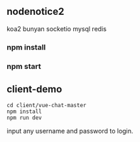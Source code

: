 ## nodenotice2

koa2 bunyan socketio mysql redis

### npm install  

### npm start

## client-demo  
``` shell  
cd client/vue-chat-master   
npm install  
npm run dev  
```  
input any username and password to login.



